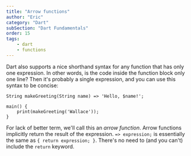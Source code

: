 ```yaml
---
title: "Arrow functions"
author: "Eric"
category: "Dart"
subSection: "Dart Fundamentals"
order: 15
tags:
    - dart
    - functions 
---
```


Dart also supports a nice shorthand syntax for any function that has only one expression. In other words, is the code inside the function block only one line? Then it's probably a single expression, and you can use this syntax to be concise:

```run-dartpad:theme-dark:run-false
String makeGreeting(String name) => 'Hello, $name!';

main() {
    print(makeGreeting('Wallace'));
}
```

For lack of better term, we'll call this an _arrow function_. Arrow functions implicitly return the result of the expression. `=> expression;` is essentially the same as `{ return expression; }`. There's no need to (and you can't) include the `return` keyword.